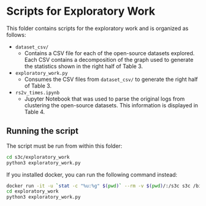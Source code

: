 # Scripts for Exploratory Work
This folder contains scripts for the exploratory work and is organized as follows:
* `dataset_csv/`
  * Contains a CSV file for each of the open-source datasets explored. Each CSV contains a decomposition of the graph used to generate the statistics shown in the right half of Table 3.
* `exploratory_work.py`
  * Consumes the CSV files from `dataset_csv/` to generate the right half of Table 3.
* `rs2v_times.ipynb`
  * Jupyter Notebook that was used to parse the original logs from clustering the open-source datasets. This information is displayed in Table 4.
## Running the script
The script must be run from within this folder:

```bash
cd s3c/exploratory_work
python3 exploratory_work.py
```

If you installed docker, you can run the following command instead:

```bash
docker run -it -u `stat -c "%u:%g" $(pwd)` --rm -v $(pwd)/:/s3c s3c /bin/bash
cd exploratory_work
python3 exploratory_work.py
```